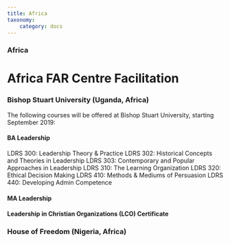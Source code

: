 ```yaml
---
title: Africa
taxonomy:
    category: docs
---
```


### Africa

# Africa FAR Centre Facilitation

### Bishop Stuart University (Uganda, Africa)
The following courses will be offered at Bishop Stuart University, starting September 2019:
#### BA Leadership
LDRS 300: Leadership Theory & Practice
LDRS 302: Historical Concepts and Theories in Leadership
LDRS 303: Contemporary and Popular Approaches in Leadership
LDRS 310: The Learning Organization
LDRS 320:  Ethical Decision Making
LDRS 410: Methods & Mediums of Persuasion 
LDRS 440: Developing Admin Competence


#### MA Leadership 

#### Leadership in Christian Organizations (LCO) Certificate

### House of Freedom (Nigeria, Africa)